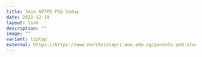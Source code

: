 ```yaml
---
title: Join NVTPS PSG today
date: 2022-12-19
layout: link
description: ""
image: ""
variant: tiptap
external: https://https://www.northvistapri.moe.edu.sg/parents-and-students/psg/
---
```

